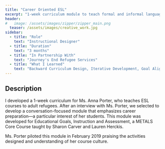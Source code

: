 ```yaml
---
title: "Career Oriented ESL"
excerpt: "1-week curriculum module to teach formal and informal language, using careers as a context"
header:
#   image: /assets/images/zipper/zipper_main.png
  teaser: /assets/images/creative_work.jpg
sidebar:
  - title: "Role"
    text: "Instructional Designer"
  - title: "Duration"
    text: "3 months"
  - title: "In Partnership With"
    text: "Journey's End Refugee Services"
  - title: "What I Learned"
    text: "Backward Curriculum Design, Iterative Development, Goal Alignment" 
---
```


## Description
I developed a 1-week curriculum for Ms. Anna Porter, who teaches ESL courses to adult refugees. After an interview with Ms. Porter, we selected to develop a conversation-focused module that emphasizes career preparation—a particular interest of her students. This module was developed for Educational Goals, Instruction and Assessment, a METALS Core Course taught by Sharon Carver and Lauren Herckis. 

Ms. Porter piloted this module in February 2019 praising the activities designed and understanding of her course culture. 

<!-- # Phase 1: Research

# Phase 2: Synthesis

# Phase 3: Ideation

# Phase 4: Prototyping

# Conclusion -->